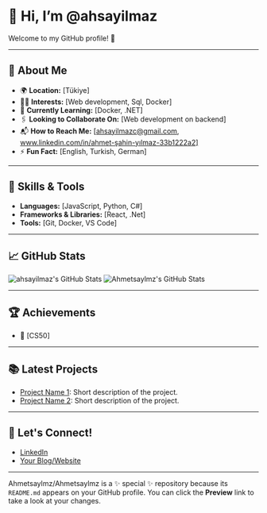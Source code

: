 # 👋 Hi, I’m @ahsayilmaz

Welcome to my GitHub profile! 🚀

---

## 👀 About Me

- 🌍 **Location:** [Tükiye]
- 👩‍💻 **Interests:** [Web development, Sql, Docker]
- 🌱 **Currently Learning:** [Docker, .NET]
- 🖇️ **Looking to Collaborate On:** [Web development on backend]
- 📬 **How to Reach Me:** [ahsayilmazc@gmail.com, www.linkedin.com/in/ahmet-şahin-yılmaz-33b1222a2]
- ⚡ **Fun Fact:** [English, Turkish, German]

---

## 🚀 Skills & Tools

- **Languages:** [JavaScript, Python, C#]
- **Frameworks & Libraries:** [React, .Net]
- **Tools:** [Git, Docker, VS Code]

---

## 📈 GitHub Stats

![ahsayilmaz's GitHub Stats](https://github-readme-stats.vercel.app/api?username=ahsayilmaz&show_icons=true&theme=radical)
![Ahmetsaylmz's GitHub Stats](https://github-readme-stats.vercel.app/api?username=Ahmetsaylmz&show_icons=true&theme=radical)

---

## 🏆 Achievements

- 🌟 [CS50]

---

## 📚 Latest Projects

- [Project Name 1](link-to-project): Short description of the project.
- [Project Name 2](link-to-project): Short description of the project.

---

## 💬 Let's Connect!

- [LinkedIn](www.linkedin.com/in/ahmet-şahin-yılmaz-33b1222a2)
- [Your Blog/Website](your-website)

---

Ahmetsaylmz/Ahmetsaylmz is a ✨ special ✨ repository because its `README.md` appears on your GitHub profile. You can click the **Preview** link to take a look at your changes.
